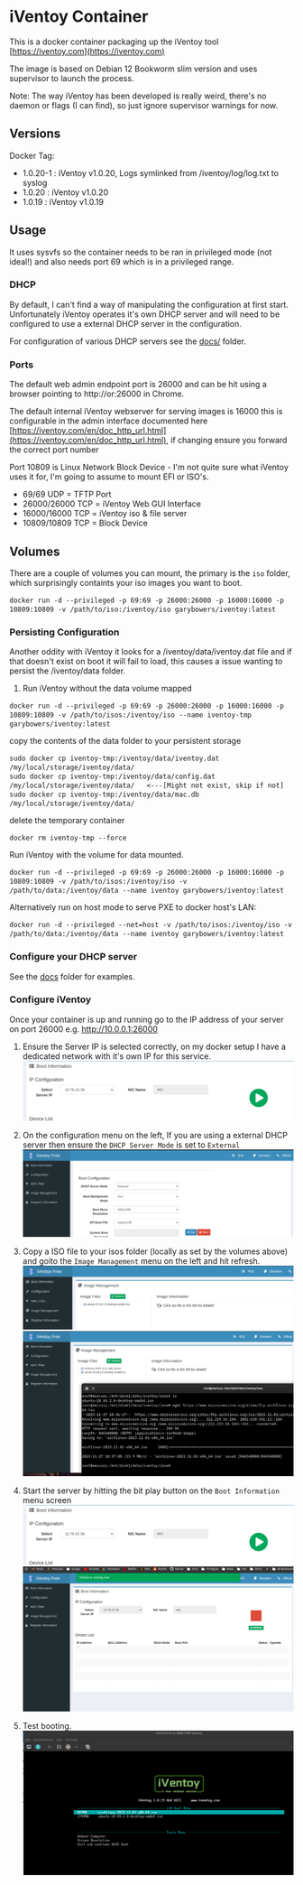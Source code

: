 # iVentoy Container

This is a docker container packaging up the iVentoy tool [https://iventoy.com](https://iventoy.com)

The image is based on Debian 12 Bookworm slim version and uses supervisor to launch the process.

Note: The way iVentoy has been developed is really weird, there's no daemon or flags (I can find), so just ignore supervisor warnings for now.

## Versions

Docker Tag:
* 1.0.20-1 : iVentoy v1.0.20,  Logs symlinked from /iventoy/log/log.txt to syslog
* 1.0.20   : iVentoy v1.0.20
* 1.0.19   : iVentoy v1.0.19

## Usage

It uses sysvfs so the container needs to be ran in privileged mode (not ideal!) and also needs port 69 which is in a privileged range.

### DHCP

By default, I can't find a way of manipulating the configuration at first start.  Unfortunately iVentoy operates it's own DHCP server and will need to be configured to use a external DHCP server in the configuration.

For configuration of various DHCP servers see the [docs/](docs) folder.

### Ports 

The default web admin endpoint port is 26000 and can be hit using a browser pointing to http://<ip>or<localhost>:26000 in Chrome. 

The default internal iVentoy webserver for serving images is 16000 this is configurable in the admin interface documented here [https://iventoy.com/en/doc_http_url.html](https://iventoy.com/en/doc_http_url.html), if changing ensure you forward the correct port number

Port 10809 is Linux Network Block Device - I'm not quite sure what iVentoy uses it for, I'm going to assume to mount EFI or ISO's.

  - 69/69 UDP = TFTP Port
  - 26000/26000 TCP = iVentoy Web GUI Interface
  - 16000/16000 TCP = iVentoy iso & file server
  - 10809/10809 TCP = Block Device

## Volumes

There are a couple of volumes you can mount, the primary is the `iso` folder, which surprisingly containts your iso images you want to boot.

```
docker run -d --privileged -p 69:69 -p 26000:26000 -p 16000:16000 -p 10809:10809 -v /path/to/iso:/iventoy/iso garybowers/iventoy:latest
```

### Persisting Configuration

Another oddity with iVentoy it looks for a /iventoy/data/iventoy.dat file and if that doesn't exist on boot it will fail to load, this causes a issue wanting to persist the /iventoy/data folder.

1. Run iVentoy without the data volume mapped 
```
docker run -d --privileged -p 69:69 -p 26000:26000 -p 16000:16000 -p 10809:10809 -v /path/to/isos:/iventoy/iso --name iventoy-tmp garybowers/iventoy:latest
```

copy the contents of the data folder to your persistent storage

```
sudo docker cp iventoy-tmp:/iventoy/data/iventoy.dat /my/local/storage/iventoy/data/
sudo docker cp iventoy-tmp:/iventoy/data/config.dat /my/local/storage/iventoy/data/   <---[Might not exist, skip if not]
sudo docker cp iventoy-tmp:/iventoy/data/mac.db /my/local/storage/iventoy/data/
```

delete the temporary container

```
docker rm iventoy-tmp --force
```

Run iVentoy with the volume for data mounted.

```
docker run -d --privileged -p 69:69 -p 26000:26000 -p 16000:16000 -p 10809:10809 -v /path/to/isos:/iventoy/iso -v /path/to/data:/iventoy/data --name iventoy garybowers/iventoy:latest
```

Alternatively run on host mode to serve PXE to docker host's LAN:

```
docker run -d --privileged --net=host -v /path/to/isos:/iventoy/iso -v /path/to/data:/iventoy/data --name iventoy garybowers/iventoy:latest
```

### Configure your DHCP server
See the [docs](docs/) folder for examples.

### Configure iVentoy

Once your container is up and running go to the IP address of your server on port 26000 e.g. http://10.0.0.1:26000

1. Ensure the Server IP is selected correctly, on my docker setup I have a dedicated network with it's own IP for this service.
![picture of iVentoy configuration 1](docs/assets/scr1.png)

2. On the configuration menu on the left, If you are using a external DHCP server then ensure the `DHCP Server Mode` is set to `External`
![picture of iVentoy configuration 2](docs/assets/scr2.png)

3. Copy a ISO file to your isos folder (locally as set by the volumes above) and goito the `Image Management` menu on the left and hit refresh.
![picture of iVentoy configuration 2](docs/assets/scr3.png)
![picture of iVentoy configuration 2](docs/assets/scr4.png)

4. Start the server by hitting the bit play button on the `Boot Information` menu screen
![picture of iVentoy configuration 1](docs/assets/scr1.png)
![picture of iVentoy configuration 1](docs/assets/scr5.png)

5. Test booting.
![picture of iVentoy configuration 1](docs/assets/scr6.png)
